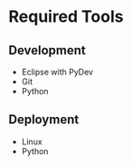 Required Tools
==============

Development
-----------
- Eclipse with PyDev
- Git
- Python

Deployment
----------
- Linux
- Python

